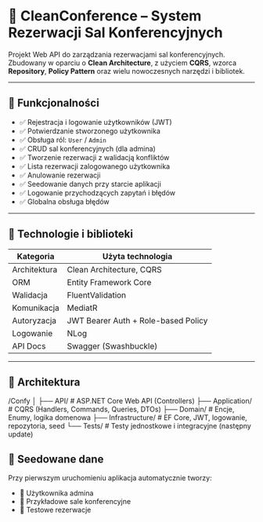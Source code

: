 # 🏢 CleanConference – System Rezerwacji Sal Konferencyjnych

Projekt Web API do zarządzania rezerwacjami sal konferencyjnych. Zbudowany w oparciu o **Clean Architecture**, z użyciem **CQRS**, wzorca **Repository**, **Policy Pattern** oraz wielu nowoczesnych narzędzi i bibliotek.

---

## 🚀 Funkcjonalności

- ✅ Rejestracja i logowanie użytkowników (JWT)
- ✅ Potwierdzanie stworzonego użytkownika
- ✅ Obsługa ról: `User` / `Admin`
- ✅ CRUD sal konferencyjnych (dla admina)
- ✅ Tworzenie rezerwacji z walidacją konfliktów
- ✅ Lista rezerwacji zalogowanego użytkownika
- ✅ Anulowanie rezerwacji
- ✅ Seedowanie danych przy starcie aplikacji
- ✅ Logowanie przychodzących zapytań i błędów
- ✅ Globalna obsługa błędów

---

## 🧠 Technologie i biblioteki

| Kategoria              | Użyta technologia                      |
|------------------------|----------------------------------------|
| Architektura           | Clean Architecture, CQRS               |
| ORM                    | Entity Framework Core                  |
| Walidacja              | FluentValidation                       |
| Komunikacja            | MediatR                                |
| Autoryzacja            | JWT Bearer Auth + Role-based Policy    |
| Logowanie              | NLog                                   |
| API Docs               | Swagger (Swashbuckle)                  |

---

## 🧱 Architektura

/Confy
│
├── API/ # ASP.NET Core Web API (Controllers)
├── Application/ # CQRS (Handlers, Commands, Queries, DTOs)
├── Domain/ # Encje, Enumy, logika domenowa
├── Infrastructure/ # EF Core, JWT, logowanie, repozytoria, seed
└── Tests/ # Testy jednostkowe i integracyjne (następny update)

## 🧪 Seedowane dane

Przy pierwszym uruchomieniu aplikacja automatycznie tworzy:

- 👤 Użytkownika admina
- 🏢 Przykładowe sale konferencyjne
- 📅 Testowe rezerwacje